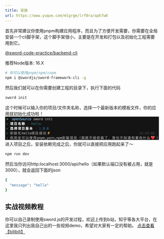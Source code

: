 ```yaml
---
title: 安装
url: https://www.yuque.com/mlgrgm/lrf0ra/qah7w8
---
```


首先非常建议你使用pnpm构建应用程序，而且为了方便开发需要，你需要在全局安装一个cli脚手架，这个脚手架很小，主要是在开发和打包以及初始化工程需要用到它。

[@sword-code-practice/backend-cli](https://www.npmjs.com/package/@sword-code-practice/backend-cli)

推荐Node版本: 16.X

```bash
# 你可以使用pnpm/npm/cnpm
npm i @swordjs/sword-framework-cli -g
```

然后我们就可以在你需要创建工程的目录下，执行下面的代码

```bash
sword init
```

这个时候可以输入你的项目/文件夹名称，选择一个最新版本的模板文件，你的应用就初始化成功啦！
![image.png](assets/qah7w8/1649400308228-b82607c4-92d5-4afb-acb2-584d4046893d.png)
进入项目之后，安装依赖完成之后，你就可以直接把应用跑起来了～

```bash
npm run dev
```

然后当你访问http:localhost:3000/api/hello（如果默认端口没有被占用，就是3000），就会返回下面的json

```bash
{
  "message": "hello"
}
```

<a name="H0IRt"></a>

## 实战视频教程

你可以自己录制使用sword.js的开发过程，欢迎上传到b站，知乎等各大平台，在这里我只列出我自己出的一些视频demo，希望对大家有一定的帮助。
[点击查看【bilibili】](https://player.bilibili.com/player.html?bvid=BV1sS4y1N7HA)

